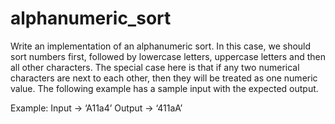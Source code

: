 # alphanumeric_sort

Write an implementation of an alphanumeric sort. In this case, we should sort numbers first,
followed by lowercase letters, uppercase letters and then all other characters. The special case
here is that if any two numerical characters are next to each other, then they will be treated as
one numeric value. The following example has a sample input with the expected output.



Example:
Input -> ‘A11a4’
Output -> ‘411aA’

